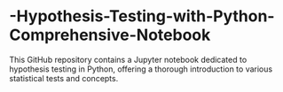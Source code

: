 # -Hypothesis-Testing-with-Python-Comprehensive-Notebook
This GitHub repository contains a Jupyter notebook dedicated to hypothesis testing in Python, offering a thorough introduction to various statistical tests and concepts. 
